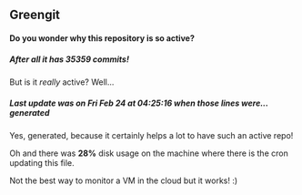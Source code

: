 ## Greengit

#### Do you wonder why this repository is so active?

##### After all it has 35359 commits!

But is it *really* active? Well...

##### Last update was on Fri Feb 24 at 04:25:16 when those lines were... generated

Yes, generated, because it certainly helps a lot to have such an active repo!

Oh and there was **28%** disk usage on the machine
where there is the cron updating this file.

Not the best way to monitor a VM in the cloud but it works! :)
